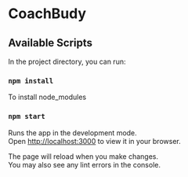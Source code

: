 # CoachBudy


## Available Scripts

In the project directory, you can run:

### `npm install`

To install node_modules 

### `npm start`

Runs the app in the development mode.\
Open [http://localhost:3000](http://localhost:3000) to view it in your browser.

The page will reload when you make changes.\
You may also see any lint errors in the console.

